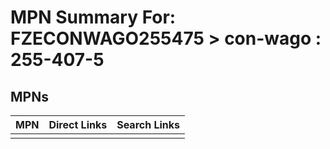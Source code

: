 



# MPN Summary For: FZECONWAGO255475 > con-wago : 255-407-5

## MPNs
  

|MPN|Direct Links|Search Links|
| :--- | :--- | :--- |
||||
